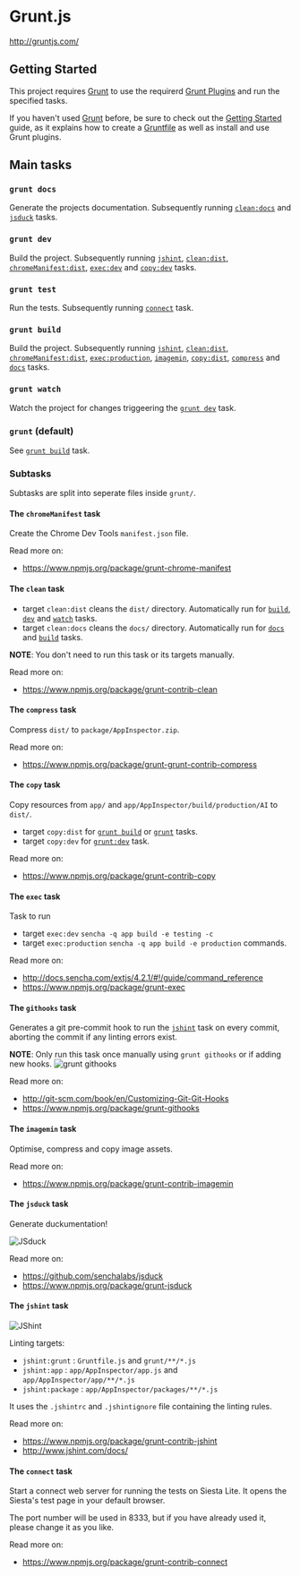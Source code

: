 # Grunt.js
http://gruntjs.com/

## Getting Started
This project requires [Grunt](http://gruntjs.com/) to use the requirerd [Grunt Plugins](http://gruntjs.com/plugins) and run the specified tasks.

If you haven't used [Grunt](http://gruntjs.com/) before, be sure to check out the [Getting Started](http://gruntjs.com/getting-started) guide, as it explains how to create a [Gruntfile](http://gruntjs.com/sample-gruntfile) as well as install and use Grunt plugins.

## Main tasks

### `grunt docs`
Generate the projects documentation. Subsequently running [`clean:docs`](#the-clean-task) and [`jsduck`](#the-jsduck-task) tasks.

### `grunt dev`
Build the project. Subsequently running [`jshint`](#the-jshint-task), [`clean:dist`](#the-clean-task), [`chromeManifest:dist`](#the-chromemanifest-task), [`exec:dev`](#the-exec-task) and [`copy:dev`](#the-copy-task) tasks.

### `grunt test`
Run the tests. Subsequently running [`connect`](#the-connect-) task.

### `grunt build`
Build the project. Subsequently running [`jshint`](#the-jshint-task), [`clean:dist`](#the-clean-task), [`chromeManifest:dist`](#the-chromemanifest-task), [`exec:production`](#the-exec-task), [`imagemin`](#the-imagemin-task), [`copy:dist`](#the-copy-task), [`compress`](#the-compress-task) and [`docs`](#grunt-docs) tasks.

### `grunt watch`
Watch the project for changes triggeering the [`grunt dev`](#grunt-dev) task.

### `grunt` (default)
See [`grunt build`](#grunt-build) task.

### Subtasks
Subtasks are split into seperate files inside `grunt/`.

#### The `chromeManifest` task

Create the Chrome Dev Tools `manifest.json` file.

Read more on:
* https://www.npmjs.org/package/grunt-chrome-manifest

#### The `clean` task

* target `clean:dist` cleans the `dist/` directory. Automatically run for [`build`](#grunt-build), [`dev`](#grunt-dev) and [`watch`](#grunt-watch) tasks.
* target `clean:docs` cleans the `docs/` directory. Automatically run for [`docs`](#grunt-docs) and [`build`](#grunt-build) tasks.

__NOTE__: You don't need to run this task or its targets manually.

Read more on:
* https://www.npmjs.org/package/grunt-contrib-clean

#### The `compress` task

Compress `dist/` to `package/AppInspector.zip`.

Read more on:
* https://www.npmjs.org/package/grunt-grunt-contrib-compress

#### The `copy` task

Copy resources from `app/` and `app/AppInspector/build/production/AI` to `dist/`.
* target `copy:dist` for [`grunt build`](#grunt-build) or [`grunt`](#grunt-default) tasks.
* target `copy:dev` for [`grunt:dev`](#grunt-dev) task.

Read more on:
* https://www.npmjs.org/package/grunt-contrib-copy

#### The `exec` task

Task to run
* target `exec:dev` `sencha -q app build -e testing -c`
* target `exec:production` `sencha -q app build -e production`
commands.

Read more on:
* http://docs.sencha.com/extjs/4.2.1/#!/guide/command_reference
* https://www.npmjs.org/package/grunt-exec

#### The `githooks` task

Generates a git pre-commit hook to run the [`jshint`](#the-jshint-task) task on every commit, aborting the commit if any linting errors exist.

__NOTE__: Only run this task once manually using `grunt githooks` or if adding new hooks.
![grunt githooks](http://f.cl.ly/items/2U0l471z363P3a0w0408/screenshot%202014-02-14%20at%2012.46.48.png)

Read more on:
* http://git-scm.com/book/en/Customizing-Git-Git-Hooks
* https://www.npmjs.org/package/grunt-githooks

#### The `imagemin` task

Optimise, compress and copy image assets.

Read more on:
* https://www.npmjs.org/package/grunt-contrib-imagemin

#### The `jsduck` task

Generate duckumentation!

![JSduck](https://raw.github.com/senchalabs/jsduck/master/opt/jsduck-logo-dark.png)

Read more on:
* https://github.com/senchalabs/jsduck
* https://www.npmjs.org/package/grunt-jsduck

#### The `jshint` task

![JShint](http://www.jshint.com/res/jshint.png)

Linting targets:
 * `jshint:grunt` : `Gruntfile.js` and `grunt/**/*.js`
 * `jshint:app` : `app/AppInspector/app.js` and `app/AppInspector/app/**/*.js`
 * `jshint:package` : `app/AppInspector/packages/**/*.js`

It uses the `.jshintrc` and `.jshintignore` file containing the linting rules.

Read more on:
* https://www.npmjs.org/package/grunt-contrib-jshint
* http://www.jshint.com/docs/

#### The `connect` task

Start a connect web server for running the tests on Siesta Lite. It opens the Siesta's test page in your default browser.

The port number will be used in 8333, but if you have already used it, please change it as you like.

Read more on:
* https://www.npmjs.org/package/grunt-contrib-connect
